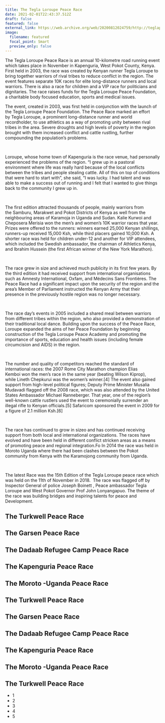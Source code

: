 ```yaml
---
title: The Tegla Loroupe Peace Race
date: 2021-02-01T22:43:37.512Z
draft: false
featured: false
external_link: https://web.archive.org/web/20200812024759/http://teglapeacefoundation.org/peace-races/
image:
  filename: featured
  focal_point: Smart
  preview_only: false
---
```

The Tegla Loroupe Peace Race is an annual 10-kilometre road running event which takes place in November in Kapenguria, West Pokot County, Kenya. First held in 2003, the race was created by Kenyan runner Tegla Loroupe to bring together warriors of rival tribes to reduce conflict in the region. The event features separate 10K races for elite long-distance runners and local warriors. There is also a race for children and a VIP race for politicians and dignitaries. The race raises funds for the Tegla Loroupe Peace Foundation, a charitable body focused education, sports and medical issues.

The event, created in 2003, was first held in conjunction with the launch of the Tegla Loroupe Peace Foundation. The Peace Race marked an effort by Tegla Loroupe, a prominent long-distance runner and world recordholder, to use athletics as a way of promoting unity between rival tribes in the area. Severe droughts and high levels of poverty in the region brought with them increased conflict and cattle rustling, further compounding the population’s problems.

 

Loroupe, whose home town of Kapenguria is the race venue, had personally experienced the problems of the region. “I grew up in a pastoral environment where life was really hard because of the local conflicts between the tribes and people stealing cattle. All of this on top of conditions that were hard to start with”, she said, “I was lucky. I had talent and was able to make a success out of running and I felt that I wanted to give things back to the community I grew up in.

 

The first edition attracted thousands of people, mainly warriors from the Samburu, Marakwet and Pokot Districts of Kenya as well from the neighbouring areas of Karamoja in Uganda and Sudan. Kalie Kurwoi and Cheposera Merisia won the men’s and women’s 10K warrior races that year. Prizes were offered to the runners: winners earned 25,000 Kenyan shillings, runners-up received 15,000 Ksh, while third placers gained 10,000 Ksh. A shorter race was held for children under-12 and another for VIP attendees, which included the Swedish ambassador, the chairman of Athletics Kenya, and Ibrahim Hussein (the first African winner of the New York Marathon).

 

The race grew in size and achieved much publicity in its first few years. By the third edition it had received support from international organisations such as Amnesty International, Oxfam, and Médecins Sans Frontières. The Peace Race had a significant impact upon the security of the region and the area’s Member of Parliament instructed the Kenyan Army that their presence in the previously hostile region was no longer necessary. 

 

The race day’s events in 2005 included a shared meal between warriors from different tribes within the region, who also provided a demonstration of their traditional local dance. Building upon the success of the Peace Race, Loroupe expanded the aims of her Peace Foundation by beginning construction of the Tegla Loroupe Peace Academy and promoting the importance of sports, education and health issues (including female circumcision and AIDS) in the region.

 

The number and quality of competitors reached the standard of international races: the 2007 Rome City Marathon champion Elias Kemboi won the men’s race in the same year (beating Wilson Kiprop), while Lineth Chepkurui was the women’s winner.\[4] The event also gained support from high-level political figures; Deputy Prime Minister Musalia Mudavadi flagged off the 2008 race, which was also attended by the United States Ambassador Michael Ranneberger. That year, one of the region’s well-known cattle rustlers used the event to ceremonially surrender an illegal rifle to Kenyan officials.\[5] Safaricom sponsored the event in 2009 for a figure of 2.1 million Ksh.\[6]

 

The race has continued to grow in sizeo and has continued receiving support from both local and international organizations. The races have evolved and have been held in different conflict stricken areas as a means of promoting peace and regional integration.Fo In 2014 the race was held in Moroto Uganda where there had been clashes between the Pokot community from Kenya with the Karamojong community from Uganda. 

 

The latest Race was the 15th Edition of the Tegla Loroupe peace race which was held on the 11th of November in 2018.  The race was flagged off by Inspector General of police Joseph Boinett , Peace ambassador Tegla Loroupe and West Pokot Governor Prof John Lonyangapuo. The theme of the race was building bridges and inspiring talents for peace and Development. 

## The Turkwell Peace Race

## The Garsen Peace Race

## The Dadaab Refugee Camp Peace Race

## The Kapenguria Peace Race

## The Moroto -Uganda Peace Race

## The Turkwell Peace Race

## The Garsen Peace Race

## The Dadaab Refugee Camp Peace Race

## The Kapenguria Peace Race

## The Moroto -Uganda Peace Race

## The Turkwell Peace Race

* 1
* 2
* 3
* 4
* 5